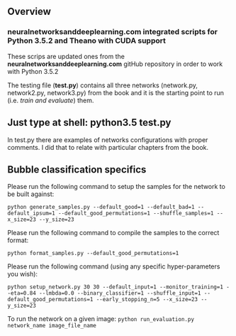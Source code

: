 ## Overview

### neuralnetworksanddeeplearning.com integrated scripts for Python 3.5.2 and Theano with CUDA support

These scrips are updated ones from the **neuralnetworksanddeeplearning.com** gitHub repository in order to work with Python 3.5.2

The testing file (**test.py**) contains all three networks (network.py, network2.py, network3.py) from the book and it is the starting point to run (i.e. *train and evaluate*) them.

## Just type at shell: **python3.5 test.py**

In test.py there are examples of networks configurations with proper comments. I did that to relate with particular chapters from the book.




## Bubble classification specifics
Please run the following command to setup the samples for the network to be built against:

```python generate_samples.py --default_good=1 --default_bad=1 --default_ipsum=1 --default_good_permutations=1 --shuffle_samples=1 --x_size=23 --y_size=23```

Please run the following command to compile the samples to the correct format:

```python format_samples.py --default_good_permutations=1```


Please run the following command (using any specific hyper-parameters you wish):

```python setup_network.py 30 30 --default_input=1 --monitor_training=1 --eta=0.84 --lmbda=0.0 --binary_classifier=1 --shuffle_input=1 --default_good_permutations=1 --early_stopping_n=5 --x_size=23 --y_size=23```

To run the network on a given image:
```python run_evaluation.py network_name image_file_name```